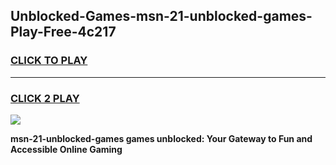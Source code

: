 
## Unblocked-Games-msn-21-unblocked-games-Play-Free-4c217
<h3>
<a href="https://premium76.site?title=msn-21-unblocked-games&ref=23A">CLICK TO PLAY</a></h3>
<hr>

<h3>
<a href="https://premium76.site?title=msn-21-unblocked-games&ref=23A">CLICK 2 PLAY</a>
  
</h3>

<a href="https://premium76.site?title=msn-21-unblocked-games&ref=23A"><img src="https://clearcache.store/games.png"></a>


**msn-21-unblocked-games games unblocked: Your Gateway to Fun and Accessible Online Gaming**
